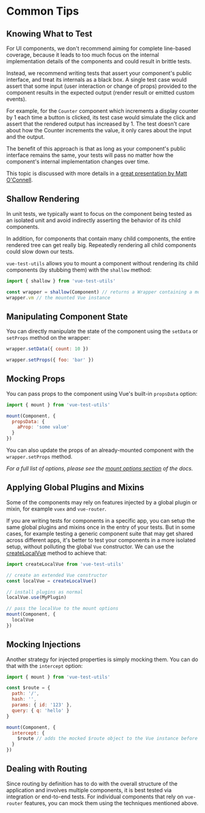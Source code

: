 # Common Tips

## Knowing What to Test

For UI components, we don't recommend aiming for complete line-based coverage, because it leads to too much focus on the internal implementation details of the components and could result in brittle tests.

Instead, we recommend writing tests that assert your component's public interface, and treat its internals as a black box. A single test case would assert that some input (user interaction or change of props) provided to the component results in the expected output (render result or emitted custom events).

For example, for the `Counter` component which increments a display counter by 1 each time a button is clicked, its test case would simulate the click and assert that the rendered output has increased by 1. The test doesn't care about how the Counter increments the value, it only cares about the input and the output.

The benefit of this approach is that as long as your component's public interface remains the same, your tests will pass no matter how the component's internal implementation changes over time.

This topic is discussed with more details in a [great presentation by Matt O'Connell](http://slides.com/mattoconnell/deck#/).

## Shallow Rendering

In unit tests, we typically want to focus on the component being tested as an isolated unit and avoid indirectly asserting the behavior of its child components.

In addition, for components that contain many child components, the entire rendered tree can get really big. Repeatedly rendering all child components could slow down our tests.

`vue-test-utils` allows you to mount a component without rendering its child components (by stubbing them) with the `shallow` method:

```js
import { shallow } from 'vue-test-utils'

const wrapper = shallow(Component) // returns a Wrapper containing a mounted Component instance
wrapper.vm // the mounted Vue instance
```

## Manipulating Component State

You can directly manipulate the state of the component using the `setData` or `setProps` method on the wrapper:

```js
wrapper.setData({ count: 10 })

wrapper.setProps({ foo: 'bar' })
```

## Mocking Props

You can pass props to the component using Vue's built-in `propsData` option:

```js
import { mount } from 'vue-test-utils'

mount(Component, {
  propsData: {
    aProp: 'some value'
  }
})
```

You can also update the props of an already-mounted component with the `wrapper.setProps` method.

*For a full list of options, please see the [mount options section](./api/options.md) of the docs.*

## Applying Global Plugins and Mixins

Some of the components may rely on features injected by a global plugin or mixin, for example `vuex` and `vue-router`.

If you are writing tests for components in a specific app, you can setup the same global plugins and mixins once in the entry of your tests. But in some cases, for example testing a generic component suite that may get shared across different apps, it's better to test your components in a more isolated setup, without polluting the global `Vue` constructor. We can use the [createLocalVue](../api/createLocalVue.md) method to achieve that:

``` js
import createLocalVue from 'vue-test-utils'

// create an extended Vue constructor
const localVue = createLocalVue()

// install plugins as normal
localVue.use(MyPlugin)

// pass the localVue to the mount options
mount(Component, {
  localVue
})
```

## Mocking Injections

Another strategy for injected properties is simply mocking them. You can do that with the `intercept` option:

```js
import { mount } from 'vue-test-utils'

const $route = {
  path: '/',
  hash: '',
  params: { id: '123' },
  query: { q: 'hello' }
}

mount(Component, {
  intercept: {
    $route // adds the mocked $route object to the Vue instance before mounting component
  }
})
```

## Dealing with Routing

Since routing by definition has to do with the overall structure of the application and involves multiple components, it is best tested via integration or end-to-end tests. For individual components that rely on `vue-router` features, you can mock them using the techniques mentioned above.
